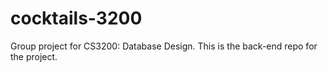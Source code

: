 # cocktails-3200
Group project for CS3200: Database Design.
This is the back-end repo for the project.
 
